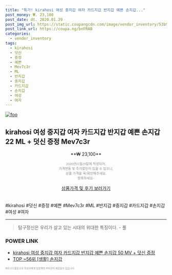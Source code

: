 ```yaml
--- 
title: "특가! kirahosi 여성 중지갑 여자 카드지갑 반지갑 예쁜 손지갑..." 
post_money: ₩. 23,100 
post_date: dt. 2020.01.29 
post_img_url: https://static.coupangcdn.com/image/vendor_inventory/53b9/fa5ee856c2b731b782fd9cfa29c1a2eb4ac953ee4dc32f950cf41f97831c.jpg 
post_link_url: https://coupa.ng/bnFRAB 
categories: 
  - vendor_inventory 
tags: 
  - kirahosi 
  - 덧신 
  - 증정 
  - 예쁜 
  - Mev7c3r 
  - ML 
  - 반지갑 
  - 중지갑 
  - 카드지갑 
  - 손지갑 
  - 여성 
  - 여자 
--- 
```

[![foo](https://static.coupangcdn.com/image/vendor_inventory/53b9/fa5ee856c2b731b782fd9cfa29c1a2eb4ac953ee4dc32f950cf41f97831c.jpg)](https://coupa.ng/bnFRAB) 

## kirahosi 여성 중지갑 여자 카드지갑 반지갑 예쁜 손지갑 22 ML + 덧신 증정 Mev7c3r 
<p style="text-align: center;">**₩ 23,100**</p> 
<p style="text-align: center;"><span style="color: #898c8f; font-family: Georgia,Times,serif; font-size: 0.75em;">2020년01월29일에 작성되어, <br>가격변동 및 추가할인이 있을 수 있으니,<br> 상품 가격을 꼭!확인해주세요.<br>행복하세요~</span> 
</p>	 
<div markdown="0" style="text-align: center;"><a href="https://coupa.ng/bnFRAB" class="btn btn--success">상품가격 및 후기 보러가기</a></div> 
<br><br> 
  #kirahosi #덧신 #증정 #예쁜 #Mev7c3r #ML #반지갑 #중지갑 #카드지갑 #손지갑 #여성 #여자 
<hr> 

> 탐구정신은 우리가 살고 있는 시대의 위대한 특징이다. - 풀 


### POWER LINK

* <a href="https://blog.naver.com/fasyy4321/221790254230" target="_blank">kirahosi 여성 중지갑 여자 카드지갑 반지갑 예쁜 손지갑 50 MV + 덧신 증정</a>
* <a href="https://blog.naver.com/an0733/221788313788" target="_blank"> TOP ~56위 [생활] 손지갑</a>

<span style="color: #898c8f; font-family: Georgia,Times,serif; font-size: 0.55em;">파트너스활동으로 작성자에게 일정액의 커미션이 제공될수 있습니다.</span> 
